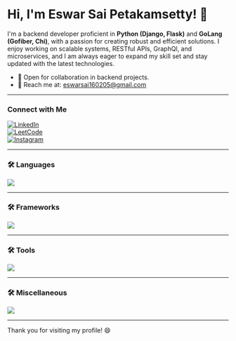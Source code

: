 # Hi, I'm Eswar Sai Petakamsetty! 👋

I'm a backend developer proficient in **Python (Django, Flask)** and **GoLang (Gofiber, Chi)**, with a passion for creating robust and efficient solutions. I enjoy working on scalable systems, RESTful APIs, GraphQl, and microservices, and I am always eager to expand my skill set and stay updated with the latest technologies.

- 💼 Open for collaboration in backend projects.
- 📧 Reach me at: eswarsai160205@gmail.com

---

### Connect with Me

[![LinkedIn](https://img.shields.io/badge/-LinkedIn-0077B5?style=flat&logo=linkedin&logoColor=white)](www.linkedin.com/in/eswar-sai-petakamsetty-25a1b8280)  
[![LeetCode](https://img.shields.io/badge/-LeetCode-FFA116?style=flat&logo=leetcode&logoColor=black)](https://leetcode.com/Eswar_Sai2005)  
[![Instagram](https://img.shields.io/badge/-Instagram-E4405F?style=flat&logo=instagram&logoColor=white)](https://instagram.com/_eshwar.xx_)

---

### 🛠 Languages

<p align="left">
  <img src="https://skillicons.dev/icons?i=python,go,c,cpp,java,js" />
</p>

---

### 🛠 Frameworks

<p align="left">
  <img src="https://skillicons.dev/icons?i=django,flask,react,next,express" />
</p>

---

### 🛠 Tools

<p align="left">
  <img src="https://skillicons.dev/icons?i=docker,redis,postman,vscode,git,github,apollo,graphql" />
</p>

---

### 🛠 Miscellaneous

<p align="left">
  <img src="https://skillicons.dev/icons?i=html,css" />
</p>

---

Thank you for visiting my profile! 😄
